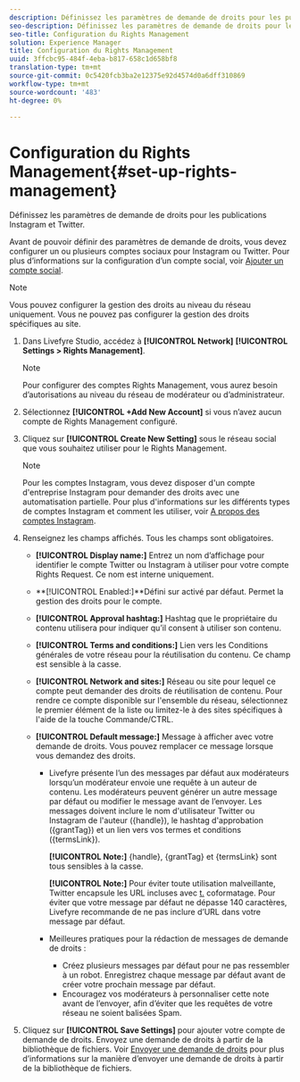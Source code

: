 ```yaml
---
description: Définissez les paramètres de demande de droits pour les publications Instagram et Twitter.
seo-description: Définissez les paramètres de demande de droits pour les publications Instagram et Twitter.
seo-title: Configuration du Rights Management
solution: Experience Manager
title: Configuration du Rights Management
uuid: 3ffcbc95-484f-4eba-b817-658c1d658bf8
translation-type: tm+mt
source-git-commit: 0c5420fcb3ba2e12375e92d4574d0a6dff310869
workflow-type: tm+mt
source-wordcount: '483'
ht-degree: 0%

---
```



# Configuration du Rights Management{#set-up-rights-management}

Définissez les paramètres de demande de droits pour les publications Instagram et Twitter.

Avant de pouvoir définir des paramètres de demande de droits, vous devez configurer un ou plusieurs comptes sociaux pour Instagram ou Twitter. Pour plus d’informations sur la configuration d’un compte social, voir [Ajouter un compte social](../c-users-creating-accounts-with-studio-access/t-configure-social-accout-instagram/t-configure-social-accout-instagram.md#t_configure_social_accout_instagram).

>[!NOTE]
>
>Vous pouvez configurer la gestion des droits au niveau du réseau uniquement. Vous ne pouvez pas configurer la gestion des droits spécifiques au site.

1. Dans Livefyre Studio, accédez à **[!UICONTROL Network]** **[!UICONTROL Settings > Rights Management]**.

   >[!NOTE]
   >
   >Pour configurer des comptes Rights Management, vous aurez besoin d’autorisations au niveau du réseau de modérateur ou d’administrateur.

1. Sélectionnez **[!UICONTROL +Add New Account]** si vous n’avez aucun compte de Rights Management configuré.
1. Cliquez sur **[!UICONTROL Create New Setting]** sous le réseau social que vous souhaitez utiliser pour le Rights Management.

   >[!NOTE]
   >
   >Pour les comptes Instagram, vous devez disposer d&#39;un compte d&#39;entreprise Instagram pour demander des droits avec une automatisation partielle. Pour plus d&#39;informations sur les différents types de comptes Instagram et comment les utiliser, voir [A propos des comptes Instagram](../c-users-creating-accounts-with-studio-access/t-configure-social-accout-instagram/c-about-instagram-accounts.md#c_about_instagram_accounts).

1. Renseignez les champs affichés. Tous les champs sont obligatoires.

   * **[!UICONTROL Display name:]** Entrez un nom d’affichage pour identifier le compte Twitter ou Instagram à utiliser pour votre compte Rights Request. Ce nom est interne uniquement.
   * **[!UICONTROL Enabled:]**Défini sur activé par défaut. Permet la gestion des droits pour le compte.
   * **[!UICONTROL Approval hashtag:]** Hashtag que le propriétaire du contenu utilisera pour indiquer qu’il consent à utiliser son contenu.
   * **[!UICONTROL Terms and conditions:]** Lien vers les Conditions générales de votre réseau pour la réutilisation du contenu. Ce champ est sensible à la casse.
   * **[!UICONTROL Network and sites:]** Réseau ou site pour lequel ce compte peut demander des droits de réutilisation de contenu. Pour rendre ce compte disponible sur l&#39;ensemble du réseau, sélectionnez le premier élément de la liste ou limitez-le à des sites spécifiques à l&#39;aide de la touche Commande/CTRL.
   * **[!UICONTROL Default message:]** Message à afficher avec votre demande de droits. Vous pouvez remplacer ce message lorsque vous demandez des droits.

      * Livefyre présente l’un des messages par défaut aux modérateurs lorsqu’un modérateur envoie une requête à un auteur de contenu. Les modérateurs peuvent générer un autre message par défaut ou modifier le message avant de l’envoyer. Les messages doivent inclure le nom d&#39;utilisateur Twitter ou Instagram de l&#39;auteur ({handle}), le hashtag d&#39;approbation ({grantTag}) et un lien vers vos termes et conditions ({termsLink}).

         **[!UICONTROL Note:]** {handle}, {grantTag} et {termsLink} sont tous sensibles à la casse.

         **[!UICONTROL Note:]** Pour éviter toute utilisation malveillante, Twitter encapsule les URL incluses avec  [t.](https://t.co/) coformatage. Pour éviter que votre message par défaut ne dépasse 140 caractères, Livefyre recommande de ne pas inclure d’URL dans votre message par défaut.

      * Meilleures pratiques pour la rédaction de messages de demande de droits :

         * Créez plusieurs messages par défaut pour ne pas ressembler à un robot. Enregistrez chaque message par défaut avant de créer votre prochain message par défaut.
         * Encouragez vos modérateurs à personnaliser cette note avant de l’envoyer, afin d’éviter que les requêtes de votre réseau ne soient balisées Spam.

1. Cliquez sur **[!UICONTROL Save Settings]** pour ajouter votre compte de demande de droits.
Envoyez une demande de droits à partir de la bibliothèque de fichiers. Voir [Envoyer une demande de droits](../c-how-requesting-rights-works/t-send-a-rights-request-to-own-a-digital-asset.md#t_send_a_rights_request_to_own_a_digital_asset) pour plus d’informations sur la manière d’envoyer une demande de droits à partir de la bibliothèque de fichiers.